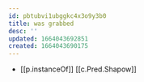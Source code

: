 ```yaml
---
id: pbtubvi1ubggkc4x3o9y3b0
title: was grabbed
desc: ''
updated: 1664043692851
created: 1664043690175
---
```


- [[p.instanceOf]] [[c.Pred.Shapow]]